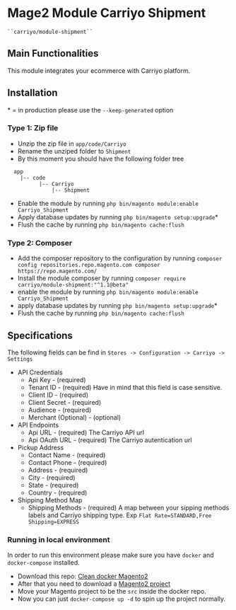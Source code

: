 # Mage2 Module Carriyo Shipment

    ``carriyo/module-shipment``

## Main Functionalities
This module integrates your ecommerce with Carriyo platform.

## Installation
\* = in production please use the `--keep-generated` option

### Type 1: Zip file

 - Unzip the zip file in `app/code/Carriyo`
 - Rename the unziped folder to `Shipment`
 - By this moment you should have the following folder tree
 ```
   app
     |-- code
           |-- Carriyo
	           |-- Shipment
 ```
 - Enable the module by running `php bin/magento module:enable Carriyo_Shipment`
 - Apply database updates by running `php bin/magento setup:upgrade`\*
 - Flush the cache by running `php bin/magento cache:flush`

### Type 2: Composer

 - Add the composer repository to the configuration by running `composer config repositories.repo.magento.com composer https://repo.magento.com/`
 - Install the module composer by running `composer require carriyo/module-shipment:"^1.1@beta"`
 - enable the module by running `php bin/magento module:enable Carriyo_Shipment`
 - apply database updates by running `php bin/magento setup:upgrade`\*
 - Flush the cache by running `php bin/magento cache:flush`

## Specifications

The following fields can be find in
`Stores -> Configuration -> Carriyo -> Settings`

 - API Credentials
	- Api Key - (required)
	- Tenant ID - (required) Have in mind that this field is case sensitive.
	- Client ID - (required)
	- Client Secret - (required)
	- Audience - (required) 
	- Merchant (Optional) - (optional)
 -  API Endpoints
	- Api URL - (required) The Carriyo API url
	- Api OAuth URL - (required) The Carriyo autentication url
 -  Pickup Address
	- Contact Name - (required)
	- Contact Phone - (required)
	- Address - (required)
	- City - (required)
	- State - (required)
	- Country - (required)
 -  Shipping Method Map
	- Shipping Methods - (required) A map between your sipping methods labels and Carriyo shipping type. Exp `Flat Rate=STANDARD,Free Shipping=EXPRESS`


### Running in local environment
In order to run this environment please make sure you have `docker` and `docker-compose` installed.

 - Download this repo: [Clean docker Magento2](https://github.com/clean-docker/Magento2)
 - After that you need to download a [Magento2 project](https://magento.com/tech-resources/download)
 - Move your Magento project to be the `src` inside the docker repo.
 - Now you can just `docker-compose up -d` to spin up the project normally.
